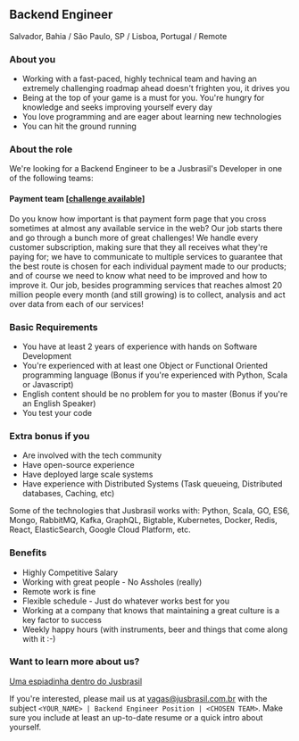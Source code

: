 ## Backend Engineer
Salvador, Bahia / São Paulo, SP / Lisboa, Portugal / Remote

### About you
- Working with a fast-paced, highly technical team and having an extremely challenging roadmap ahead doesn't frighten you, it drives you
- Being at the top of your game is a must for you. You're hungry for knowledge and seeks improving yourself every day
- You love programming and are eager about learning new technologies
- You can hit the ground running

### About the role
We're looking for a Backend Engineer to be a Jusbrasil's Developer in one of the following teams:

#### Payment team [[challenge available](./payment-challenge.md)]
Do you know how important is that payment form page that you cross sometimes at almost any available service in the web? Our job starts there and go through a bunch more of great challenges! We handle every customer subscription, making sure that they all receives what they're paying for; we have to communicate to multiple services to guarantee that the best route is chosen for each individual payment made to our products; and of course we need to know what need to be improved and how to improve it. Our job, besides programming services that reaches almost 20 million people every month (and still growing) is to collect, analysis and act over data from each of our services!

### Basic Requirements
- You have at least 2 years of experience with hands on Software Development
- You're experienced with at least one Object or Functional Oriented programming language (Bonus if you're experienced with Python, Scala or Javascript)
- English content should be no problem for you to master (Bonus if you're an English Speaker)
- You test your code

### Extra bonus if you
- Are involved with the tech community
- Have open-source experience
- Have deployed large scale systems
- Have experience with Distributed Systems (Task queueing, Distributed databases, Caching, etc)


Some of the technologies that Jusbrasil works with: Python, Scala, GO, ES6, Mongo, RabbitMQ, Kafka, GraphQL, Bigtable, Kubernetes, Docker, Redis, React, ElasticSearch, Google Cloud Platform, etc.

### Benefits
- Highly Competitive Salary
- Working with great people - No Assholes (really)
- Remote work is fine
- Flexible schedule - Just do whatever works best for you
- Working at a company that knows that maintaining a great culture is a key factor to success
- Weekly happy hours (with instruments, beer and things that come along with it :-)

### Want to learn more about us?
[Uma espiadinha dentro do Jusbrasil](https://danielmurta.jusbrasil.com.br/artigos/383937197/o-o-uma-espiadinha-dentro-do-jusbrasil
)

If you're interested, please mail us at vagas@jusbrasil.com.br with the subject `<YOUR_NAME> | Backend Engineer Position | <CHOSEN TEAM>`.
Make sure you include at least an up-to-date resume or a quick intro about yourself.

